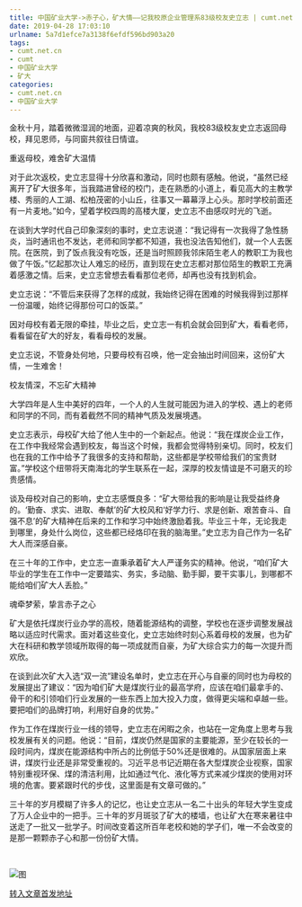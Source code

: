 ```yaml
---
title: 中国矿业大学->赤子心，矿大情——记我校原企业管理系83级校友史立志 | cumt.net.cn
date: 2019-04-28 17:03:10
urlname: 5a7d1efce7a3138f6efdf596bd903a20
tags: 
- cumt.net.cn
- cumt
- 中国矿业大学
- 矿大
categories:
- cumt.net.cn
- 中国矿业大学
---
```


金秋十月，踏着微微湿润的地面，迎着凉爽的秋风，我校83级校友史立志返回母校，拜见恩师，与同窗共叙往日情谊。

重返母校，难舍矿大温情

对于此次返校，史立志显得十分欣喜和激动，同时也颇有感触。他说，“虽然已经离开了矿大很多年，当我踏进曾经的校门，走在熟悉的小道上，看见高大的主教学楼、秀丽的人工湖、松柏茂密的小山丘，往事又一幕幕浮上心头。那时学校前面还有一片麦地。”如今，望着学校四周的高楼大厦，史立志不由感叹时光的飞逝。

在谈到大学时代自己印象深刻的事时，史立志说道：“我记得有一次我得了急性肠炎，当时通讯也不发达，老师和同学都不知道，我也没法告知他们，就一个人去医院。在医院，到了饭点我没有吃饭，还是当时照顾我邻床陌生老人的教职工为我也做了午饭。”忆起那次让人难忘的经历，直到现在史立志都对那位陌生的教职工充满着感激之情。后来，史立志曾想去看看那位老师，却再也没有找到机会。

史立志说：“不管后来获得了怎样的成就，我始终记得在困难的时候我得到过那样一份温暖，始终记得那份可口的饭菜。”

因对母校有着无限的牵挂，毕业之后，史立志一有机会就会回到矿大，看看老师，看看留在矿大的好友，看看母校的发展。

史立志说，不管身处何地，只要母校有召唤，他一定会抽出时间回来，这份矿大情，一生难舍！

校友情深，不忘矿大精神

大学四年是人生中美好的四年，一个人的人生就可能因为进入的学校、遇上的老师和同学的不同，而有着截然不同的精神气质及发展境遇。

史立志表示，母校矿大给了他人生中的一个新起点。他说：“我在煤炭企业工作，在工作中我经常会遇到校友，每当这个时候，我都会觉得特别亲切。同时，校友们也在我的工作中给予了我很多的支持和帮助，这些都是学校带给我们的宝贵财富。”学校这个纽带将天南海北的学生联系在一起，深厚的校友情谊是不可磨灭的珍贵感情。

谈及母校对自己的影响，史立志感慨良多：“矿大带给我的影响是让我受益终身的。‘勤奋、求实、进取、奉献’的矿大校风和‘好学力行、求是创新、艰苦奋斗、自强不息’的矿大精神在后来的工作和学习中始终激励着我。毕业三十年，无论我走到哪里，身处什么岗位，这些都已经烙印在我的脑海里。”史立志为自己作为一名矿大人而深感自豪。

在三十年的工作中，史立志一直秉承着矿大人严谨务实的精神。他说，“咱们矿大毕业的学生在工作中一定要踏实、务实，多动脑、勤手脚，要干实事儿，到哪都不能给咱们矿大人丢脸。”

魂牵梦萦，挚言赤子之心

矿大是依托煤炭行业办学的高校，随着能源结构的调整，学校也在逐步调整发展战略以适应时代需求。面对着这些变化，史立志始终时刻心系着母校的发展，也为矿大在科研和教学领域所取得的每一项成就而自豪，为矿大综合实力的每一次提升而欢欣。

在谈到此次矿大入选“双一流”建设名单时，史立志在开心与自豪的同时也为母校的发展提出了建议：“因为咱们矿大是煤炭行业的最高学府，应该在咱们最拿手的、骨干的和引领咱们行业发展的一些东西上加大投入力度，做得更尖端和卓越一些。要把咱们的品牌打响，利用好自身的优势。”

作为工作在煤炭行业一线的领导，史立志在闲暇之余，也站在一定角度上思考与我校发展有关的问题。他说：“目前，煤炭仍然是国家的主要能源，至少在较长的一段时间内，煤炭在能源结构中所占的比例低于50%还是很难的。从国家层面上来讲，煤炭行业还是非常受重视的。习近平总书记近期在各大型煤炭企业视察，国家特别重视环保、煤的清洁利用，比如通过气化、液化等方式来减少煤炭的使用对环境的危害。要紧跟时代的步伐，这里面是有文章可做的。”

三十年的岁月模糊了许多人的记忆，也让史立志从一名二十出头的年轻大学生变成了万人企业中的一把手。三十年的岁月斑驳了矿大的楼墙，也让矿大在寒来暑往中送走了一批又一批学子。时间改变着这所百年老校和她的学子们，唯一不会改变的是那一颗颗赤子心和那一份份矿大情。

  

![图](http://xwzx.cumt.edu.cn/_upload/article/images/c6/cb/35ade7d540ee840d47434c289024/cc7b3478-843f-4abe-b791-df6b0c0523dc.jpeg)

[转入文章首发地址](http://xwzx.cumt.edu.cn/63/11/c521a418577/page.htm)